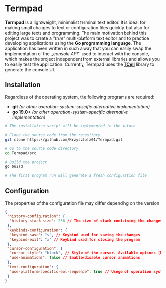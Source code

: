 # Termpad
**Termpad** is a lightweight, minimalist terminal text editor. It is ideal for making small changes to text or configuration files quickly, but also for editing large texts and programming. The main motivation behind this project was to create a *"true"* multi-platform text editor and to practice developing applications using the **Go programming language**. The application has been written in such a way that you can easily swap the implementation of the *,,console API''* used to interact with the console, which makes the project independent from external libraries and allows you to easily test the application. Currently, Termpad uses the **[TCell](https://github.com/gdamore/tcell)** library to generate the console UI.

## Installation
Regardless of the operating system, the following programs are required:
- **git** *(or other operation-system-specific alternative implementation)*
- **go 19.0+** *(or other operation-system-specific alternative implementation)*

```sh
# The installation script will be implemented in the future

# Clone the source code from the repository
git clone https://github.com/Krzysztofz01/Termpad.git

# Go to the source code directory
cd Termpad/src

# Build the project
go build

# The first program run will generate a fresh configuration file
```

## Configuration
The properties of the configuration file may differ depending on the version

```json
{
 "history-configuration": {
  "history-stack-size": 256 // The size of stack containing the changes to which we can revert
 },
 "keybinds-configuration": {
  "keybind-save": "s", // Keybind used for saving the changes
  "keybind-exit": "x" // Keybind used for closing the program
 },
 "cursor-configuration": {
  "cursor-style": "block", // Style of the cursor. Available options [block, line, bar]
  "use-animations": false // Enable/disable cursor animations
 },
 "text-configuration": {
  "use-platform-specific-eol-sequence": true // Usege of operation system specific EOL. Example: CRLF of Windows and LF for GNU/Linux distros
 }
}
```